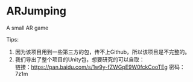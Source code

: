# ARJumping
A small AR game

Tips:
1. 因为该项目用到一些第三方的包，传不上Github，所以该项目是不完整的。
2. 我们导出了整个项目的Unity包，想要研究的可以自取：  
链接：https://pan.baidu.com/s/1w9y-fZWGpE9W0fckCooTEg 密码：7z1m
